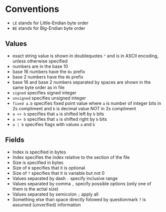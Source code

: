 # Conventions

- `LE` stands for Little-Endian byte order
- `BE` stands for Big-Endian byte order

## Values
- exact string value is shown in doublequotes `"` and is in ASCII encoding, unless otherwise specified
- numbers are in the base 10
- base 16 numbers have the `0x` prefix
- base 2 numbers have the `0b` prefix
- base 16 and base 2 numbers separated by spaces are shown in the same byte order as in file
- `signed` specifies signed integer
- `unsigned` specifies unsigned integer
- `fixed a.b` specifies fixed point value where `a` is number of integer bits in 2s compliment and `b` is decimal value NOT in 2s compliment
- `a << b` specifies that `a` is shifted left by `b` bits
- `a >> b` specifies that `a` is shifted right by `b` bits
- `a | b` specifies flags with values `a` and `b`

## Fields
- Index is specified in bytes
- Index specifies the index relative to the section of the file
- Size is specified in bytes
- Size of `0` specifies that it is optional
- Size of `?` specifies that it is variable but not 0
- Values separated by dash `-` specify inclusive range
- Values separated by comma `,` specify possible options (only one of them is the actial size)
- Values separated by semicolon `;` apply all
- Something else than space directly folowed by questionmark `?` is assumed (unverified) information